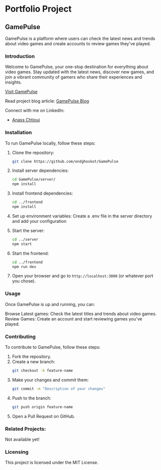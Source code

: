 # Portfolio Project
## GamePulse

GamePulse is a platform where users can check the latest news and trends about video games and create accounts to review games they've played.

### Introduction

Welcome to GamePulse, your one-stop destination for everything about video games. Stay updated with the latest news, discover new games, and join a vibrant community of gamers who share their experiences and insights.

[Visit GamePulse](game-pulse-ui.vercel.app)

Read project blog article: [GamePulse Blog]()

Connect with me on LinkedIn:
- [Anass Chtioui](https://www.linkedin.com/in/anass-chtioui-5305ba24a/)

### Installation

To run GamePulse locally, follow these steps:

1. Clone the repository:
   ```bash
   git clone https://github.com/ondghoskot/GamePulse
   ````
2. Install server dependencies:
    ```bash
    cd GamePulse/server/
    npm install
    ````
3. Install frontend dependencies:
    ```bash
    cd ../frontend
    npm install
    ````
4. Set up environment variables:
Create a .env file in the server directory and add your configuration

5. Start the server:
    ```bash
    cd ../server
    npm start
    ````
6. Start the frontend:
    ```bash
    cd ../frontend
    npm run dev
    ```
7. Open your browser and go to `http://localhost:3000` (or whatever port you chose).

### Usage
Once GamePulse is up and running, you can:

Browse Latest games: Check the latest titles and trends about video games.
Review Games: Create an account and start reviewing games you've played.

### Contributing
To contribute to GamePulse, follow these steps:
1. Fork the repository.
2. Create a new branch:
    ```bash
    git checkout -b feature-name
    ````
3. Make your changes and commit them:
    ```bash
    git commit -m "Description of your changes"
    ````
4. Push to the branch:
    ```bash
    git push origin feature-name
    ````
5. Open a Pull Request on GitHub.

### Related Projects:
Not available yet!

### Licensing
This project is licensed under the MIT License.
